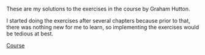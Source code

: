 These are my solutions to the exercises in the course by Graham Hutton.

I started doing the exercises after several chapters because prior to that, there was nothing new for me to learn, so implementing the exercises would be tedious at best.

[Course](https://www.youtube.com/playlist?list=PLF1Z-APd9zK7usPMx3LGMZEHrECUGodd3)
